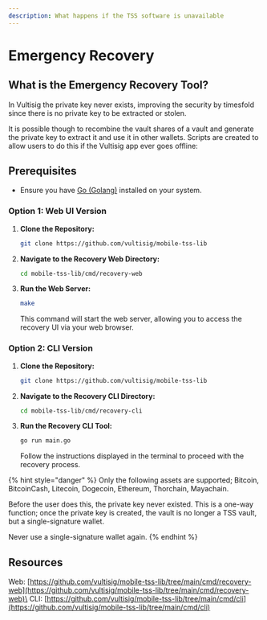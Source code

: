 ```yaml
---
description: What happens if the TSS software is unavailable
---
```


# Emergency Recovery

## What is the Emergency Recovery Tool?

In Vultisig the private key never exists, improving the security by timesfold since there is no private key to be extracted or stolen. 

It is possible though to recombine the vault shares of a vault and generate the private key to extract it and use it in other wallets. Scripts are created to allow users to do this if the Vultisig app ever goes offline:

## Prerequisites

* Ensure you have [Go (Golang)](https://golang.org/dl/) installed on your system.

### Option 1: Web UI Version

1.  **Clone the Repository:**

    ```sh
    git clone https://github.com/vultisig/mobile-tss-lib
    ```
2.  **Navigate to the Recovery Web Directory:**

    ```sh
    cd mobile-tss-lib/cmd/recovery-web
    ```
3.  **Run the Web Server:**

    ```sh
    make
    ```

    This command will start the web server, allowing you to access the recovery UI via your web browser.

### Option 2: CLI Version

1.  **Clone the Repository:**

    ```sh
    git clone https://github.com/vultisig/mobile-tss-lib
    ```
2.  **Navigate to the Recovery CLI Directory:**

    ```sh
    cd mobile-tss-lib/cmd/recovery-cli
    ```
3.  **Run the Recovery CLI Tool:**

    ```sh
    go run main.go 
    ```

    Follow the instructions displayed in the terminal to proceed with the recovery process.

{% hint style="danger" %}
Only the following assets are supported; Bitcoin, BitcoinCash, Litecoin, Dogecoin, Ethereum, Thorchain, Mayachain. 

Before the user does this, the private key never existed. This is a one-way function; once the private key is created, the vault is no longer a TSS vault, but a single-signature wallet.

Never use a single-signature wallet again.
{% endhint %}

## Resources

Web: [https://github.com/vultisig/mobile-tss-lib/tree/main/cmd/recovery-web](https://github.com/vultisig/mobile-tss-lib/tree/main/cmd/recovery-web)\
CLI: [https://github.com/vultisig/mobile-tss-lib/tree/main/cmd/cli](https://github.com/vultisig/mobile-tss-lib/tree/main/cmd/cli)

